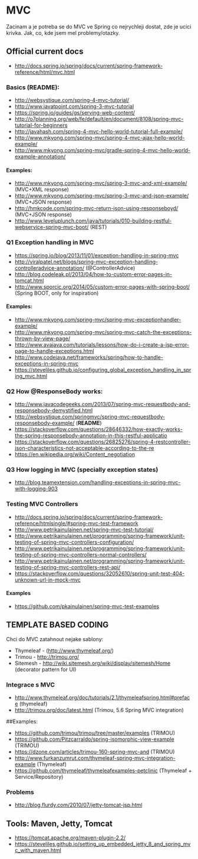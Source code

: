 # MVC
Zacinam a je potreba se do MVC ve Spring co nejrychleji dostat, zde je ucici krivka. Jak, co, kde jsem mel problemy/otazky.

## Official current docs
* http://docs.spring.io/spring/docs/current/spring-framework-reference/html/mvc.html

### Basics (**README**):
* http://websystique.com/spring-4-mvc-tutorial/
* http://www.javatpoint.com/spring-3-mvc-tutorial
* https://spring.io/guides/gs/serving-web-content/
* http://o7planning.org/web/fe/default/en/document/8108/spring-mvc-tutorial-for-beginners
* http://javahash.com/spring-4-mvc-hello-world-tutorial-full-example/
* http://www.mkyong.com/spring-mvc/spring-4-mvc-ajax-hello-world-example/
* http://www.mkyong.com/spring-mvc/gradle-spring-4-mvc-hello-world-example-annotation/

#### Examples:
* http://www.mkyong.com/spring-mvc/spring-3-mvc-and-xml-example/ (MVC+XML response)
* http://www.mkyong.com/spring-mvc/spring-3-mvc-and-json-example/ (MVC+JSON response)
* http://hmkcode.com/spring-mvc-return-json-using-responseboyd/ (MVC+JSON response)
* http://www.leveluplunch.com/java/tutorials/010-building-restful-webservice-spring-mvc-boot/ (REST)

### Q1 Exception handling in MVC
* https://spring.io/blog/2013/11/01/exception-handling-in-spring-mvc
* http://viralpatel.net/blogs/spring-mvc-exception-handling-controlleradvice-annotation/ (@ControllerAdvice)
* http://blog.codeleak.pl/2013/04/how-to-custom-error-pages-in-tomcat.html
* http://www.sporcic.org/2014/05/custom-error-pages-with-spring-boot/ (Spring BOOT, only for inspiration)

#### Examples:
* http://www.mkyong.com/spring-mvc/spring-mvc-exceptionhandler-example/
* http://www.mkyong.com/spring-mvc/spring-mvc-catch-the-exceptions-thrown-by-view-page/
* http://www.avajava.com/tutorials/lessons/how-do-i-create-a-jsp-error-page-to-handle-exceptions.html
* http://www.codejava.net/frameworks/spring/how-to-handle-exceptions-in-spring-mvc
* https://steveliles.github.io/configuring_global_exception_handling_in_spring_mvc.html

### Q2 How @ResponseBody works:
* http://www.javacodegeeks.com/2013/07/spring-mvc-requestbody-and-responsebody-demystified.html
* http://websystique.com/springmvc/spring-mvc-requestbody-responsebody-example/ (**README**)
* https://stackoverflow.com/questions/28646332/how-exactly-works-the-spring-responsebody-annotation-in-this-restful-applicatio
* https://stackoverflow.com/questions/26825276/spring-4-restcontroller-json-characteristics-not-acceptable-according-to-the-re
* https://en.wikipedia.org/wiki/Content_negotiation
 
### Q3 How logging in MVC (specially exception states)
* http://blog.teamextension.com/handling-exceptions-in-spring-mvc-with-logging-903
 
### Testing MVC Controllers
* http://docs.spring.io/spring/docs/current/spring-framework-reference/htmlsingle/#spring-mvc-test-framework
* http://www.petrikainulainen.net/spring-mvc-test-tutorial/
* http://www.petrikainulainen.net/programming/spring-framework/unit-testing-of-spring-mvc-controllers-configuration/
* http://www.petrikainulainen.net/programming/spring-framework/unit-testing-of-spring-mvc-controllers-normal-controllers/
* http://www.petrikainulainen.net/programming/spring-framework/unit-testing-of-spring-mvc-controllers-rest-api/
* https://stackoverflow.com/questions/32052610/spring-unit-test-404-unknown-url-in-mock-mvc

#### Examples
* https://github.com/pkainulainen/spring-mvc-test-examples

## TEMPLATE BASED CODING
Chci do MVC zatahnout nejake sablony:
* Thymeleaf - (http://www.thymeleaf.org/)
* Trimou - http://trimou.org/
* Sitemesh  - http://wiki.sitemesh.org/wiki/display/sitemesh/Home (decorator pattern for UI)

### Integrace s MVC
* http://www.thymeleaf.org/doc/tutorials/2.1/thymeleafspring.html#preface (thymeleaf)
* http://trimou.org/doc/latest.html (Trimou, 5.6 Spring MVC integration)

##Examples:
* https://github.com/trimou/trimou/tree/master/examples (TRIMOU)
* https://github.com/Pitzcarraldo/spring-isomorphic-view-example (TRIMOU)
* https://dzone.com/articles/trimou-160-spring-mvc-and (TRIMOU)
* http://www.furkanzumrut.com/thymeleaf-spring-mvc-integration-example (Thymeleaf)
* https://github.com/thymeleaf/thymeleafexamples-petclinic (Thymeleaf + Service/Repository)

### Problems
* http://blog.flurdy.com/2010/07/jetty-tomcat-jsp.html

## Tools: Maven, Jetty, Tomcat
* https://tomcat.apache.org/maven-plugin-2.2/
* https://steveliles.github.io/setting_up_embedded_jetty_8_and_spring_mvc_with_maven.html
